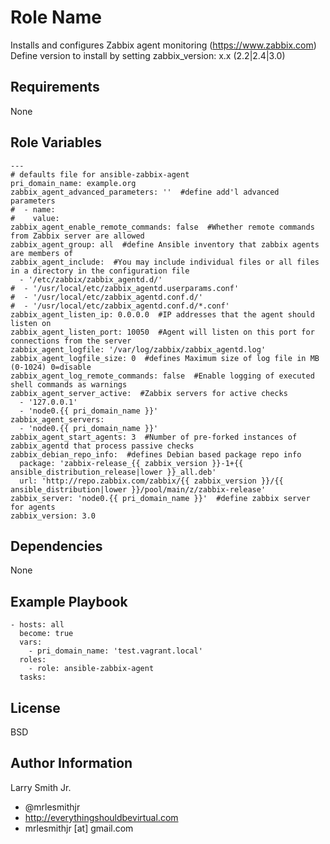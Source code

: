 Role Name
=========

Installs and configures Zabbix agent monitoring (https://www.zabbix.com)  
Define version to install by setting zabbix_version: x.x (2.2|2.4|3.0)

Requirements
------------

None

Role Variables
--------------

````
---
# defaults file for ansible-zabbix-agent
pri_domain_name: example.org
zabbix_agent_advanced_parameters: ''  #define add'l advanced parameters
#  - name:
#    value:
zabbix_agent_enable_remote_commands: false  #Whether remote commands from Zabbix server are allowed
zabbix_agent_group: all  #define Ansible inventory that zabbix agents are members of
zabbix_agent_include:  #You may include individual files or all files in a directory in the configuration file
  - '/etc/zabbix/zabbix_agentd.d/'
#  - '/usr/local/etc/zabbix_agentd.userparams.conf'
#  - '/usr/local/etc/zabbix_agentd.conf.d/'
#  - '/usr/local/etc/zabbix_agentd.conf.d/*.conf'
zabbix_agent_listen_ip: 0.0.0.0  #IP addresses that the agent should listen on
zabbix_agent_listen_port: 10050  #Agent will listen on this port for connections from the server
zabbix_agent_logfile: '/var/log/zabbix/zabbix_agentd.log'
zabbix_agent_logfile_size: 0  #defines Maximum size of log file in MB (0-1024) 0=disable
zabbix_agent_log_remote_commands: false  #Enable logging of executed shell commands as warnings
zabbix_agent_server_active:  #Zabbix servers for active checks
  - '127.0.0.1'
  - 'node0.{{ pri_domain_name }}'
zabbix_agent_servers:
  - 'node0.{{ pri_domain_name }}'
zabbix_agent_start_agents: 3  #Number of pre-forked instances of zabbix_agentd that process passive checks
zabbix_debian_repo_info:  #defines Debian based package repo info
  package: 'zabbix-release_{{ zabbix_version }}-1+{{ ansible_distribution_release|lower }}_all.deb'
  url: 'http://repo.zabbix.com/zabbix/{{ zabbix_version }}/{{ ansible_distribution|lower }}/pool/main/z/zabbix-release'
zabbix_server: 'node0.{{ pri_domain_name }}'  #define zabbix server for agents
zabbix_version: 3.0
````

Dependencies
------------

None

Example Playbook
----------------

````
- hosts: all
  become: true
  vars:
    - pri_domain_name: 'test.vagrant.local'
  roles:
    - role: ansible-zabbix-agent
  tasks:
````

License
-------

BSD

Author Information
------------------

Larry Smith Jr.
- @mrlesmithjr
- http://everythingshouldbevirtual.com
- mrlesmithjr [at] gmail.com

